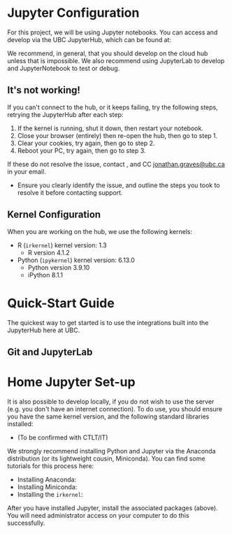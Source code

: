 # Jupyter Configuration

For this project, we will be using Jupyter notebooks.  You can access and develop via the UBC JupyterHub, which can be found at:

<url goes here>

We recommend, in general, that you should develop on the cloud hub unless that is impossible.  We also recommend using JupyterLab to develop and JupyterNotebook to test or debug.

## It's not working!

If you can't connect to the hub, or it keeps failing, try the following steps, retrying the JupyterHub after each step:

1.  If the kernel is running, shut it down, then restart your notebook.
2.  Close your browser (entirely) then re-open the hub, then go to step 1.
3.  Clear your cookies, try again, then go to step 2.
4.  Reboot your PC, try again, then go to step 3.

If these do not resolve the issue, contact <email address for CTLT here>, and CC <jonathan.graves@ubc.ca> in your email.

* Ensure you clearly identify the issue, and outline the steps you took to resolve it before contacting support.

## Kernel Configuration

When you are working on the hub, we use the following kernels:

* R (`irkernel`) kernel version: 1.3
    * R version 4.1.2
* Python (`ipykernel`) kernel version: 6.13.0
    * Python version 3.9.10
    * iPython 8.1.1


# Quick-Start Guide

The quickest way to get started is to use the integrations built into the JupyterHub here at UBC.

## Git and JupyterLab



# Home Jupyter Set-up

It is also possible to develop locally, if you do not wish to use the server (e.g. you don't have an internet connection).  To do use, you should ensure you have the same kernel version, and the following standard libraries installed:

* (To be confirmed with CTLT/IT)

We strongly recommend installing Python and Jupyter via the Anaconda distribution (or its lightweight cousin, Miniconda).  You can find some tutorials for this process here:

* Installing Anaconda: 
* Installing Miniconda: 
* Installing the `irkernel`: 

After you have installed Jupyter, install the associated packages (above).  You will need administrator access on your computer to do this successfully.  



